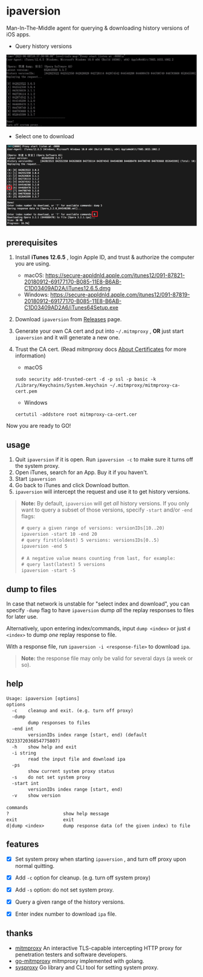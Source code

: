 # ipaversion

Man-In-The-Middle agent for querying & downloading history versions of iOS apps.

- Query history versions


![ipaversion_001](_image/ipaversion_01.jpg)

- Select one to download

![ipaversion_02](_image/ipaversion_02.jpg)



## prerequisites

1. Install **iTunes 12.6.5** , login Apple ID, and trust & authorize the computer you are using.

   - macOS: https://secure-appldnld.apple.com/itunes12/091-87821-20180912-69177170-B085-11E8-B6AB-C1D03409AD2A/iTunes12.6.5.dmg
   - Windows: https://secure-appldnld.apple.com/itunes12/091-87819-20180912-69177170-B085-11E8-B6AB-C1D03409AD2A6/iTunes64Setup.exe

2. Download `ipaversion` from [Releases](https://github.com/lixvbnet/ipaversion/releases) page.

3. Generate your own CA cert and put into `~/.mitmproxy` , **OR** just start `ipaversion` and it will generate a new one.

4. Trust the CA cert. (Read mitmproxy docs [About Certificates](https://docs.mitmproxy.org/stable/concepts-certificates/) for more information)

   - macOS

   ```shell
   sudo security add-trusted-cert -d -p ssl -p basic -k /Library/Keychains/System.keychain ~/.mitmproxy/mitmproxy-ca-cert.pem
   ```

   - Windows

   ```shell
   certutil -addstore root mitmproxy-ca-cert.cer
   ```

Now you are ready to GO!



## usage

1. Quit `ipaversion` if it is open. Run `ipaversion -c` to make sure it turns off the system proxy.
2. Open iTunes, search for an App. Buy it if you haven't.
3. Start `ipaversion` 
4. Go back to iTunes and click Download button.
5. `ipaversion` will intercept the request and use it to get history versions.

> **Note:** By default, `ipaversion` will get *all* history versions. If you only want to query a subset of those versions, specify `-start` and/or `-end` flags:
>
> ```shell
> # query a given range of versions: versionIDs[10..20)
> ipaversion -start 10 -end 20
> # query first(oldest) 5 versions: versionsIDs[0..5)
> ipaversion -end 5
> 
> # A negative value means counting from last, for example:
> # query last(latest) 5 versions
> ipaversion -start -5
> ```



## dump to files

In case that network is unstable for "select index and download", you can specify `-dump` flag to have `ipaversion` dump *all* the replay responses to files for later use.

Alternatively, upon entering index/commands, input `dump <index>` or just `d <index>` to dump *one* replay response to file.

With a response file, run `ipaversion -i <response-file>` to download `ipa`.

> **Note:** the response file may only be valid for several days (a week or so).



## help

```shell
Usage: ipaversion [options]
options
  -c    cleanup and exit. (e.g. turn off proxy)
  -dump
        dump responses to files
  -end int
        versionIDs index range [start, end) (default 9223372036854775807)
  -h    show help and exit
  -i string
        read the input file and download ipa
  -ps
        show current system proxy status
  -s    do not set system proxy
  -start int
        versionIDs index range [start, end)
  -v    show version

commands
?                    show help message
exit                 exit
d|dump <index>       dump response data (of the given index) to file
```



## features

- [x] Set system proxy when starting `ipaversion` , and turn off proxy upon normal quitting.
- [x] Add `-c` option for cleanup. (e.g. turn off system proxy)
- [x] Add `-s` option: do not set system proxy.
- [x] Query a given range of the history versions.
- [x] Enter index number to download `ipa` file.



## thanks

- [mitmproxy](https://mitmproxy.org/) An interactive TLS-capable intercepting HTTP proxy for penetration testers and software developers.
- [go-mitmproxy](https://github.com/lqqyt2423/go-mitmproxy) mitmproxy implemented with golang.
- [sysproxy](https://github.com/lixvbnet/sysproxy) Go library and CLI tool for setting system proxy.

